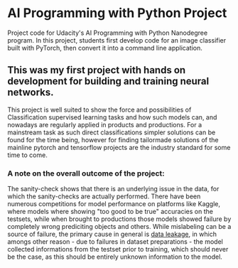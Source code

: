# AI Programming with Python Project

Project code for Udacity's AI Programming with Python Nanodegree program. In this project, students first develop code for an image classifier built with PyTorch, then convert it into a command line application.


## This was my first project with hands on development for building and training neural networks.

This project is well suited to show the force and possibilities of Classification supervised learning tasks and how such models can, and nowadays are regularly applied in products and productions. For a mainstream task as such direct classifications simpler solutions can be found for the time being, however for finding tailormade solutions of the mainline pytorch and tensorflow projects are the industry standard for some time to come.

### A note on the overall outcome of the project:

The sanity-check shows that there is an underlying issue in the data, for which the sanity-checks are actually performed.
There have been numerous competitions for model performance on platforms like Kaggle, where models where showing "too good to be true" accuracies on the testsets, while when brought to productions  those models showed failure by completely wrong prediciting objects and others. 
While mislabeling can be a source of failure, the primary cause in general is [data leakage](https://www.researchgate.net/publication/221653692_Leakage_in_Data_Mining_Formulation_Detection_and_Avoidance), in which amongs other reason - due to failures in dataset preparations - the model collected informations from the testset prior to training, which should never be the case, as this should be entirely unknown information to the model.






